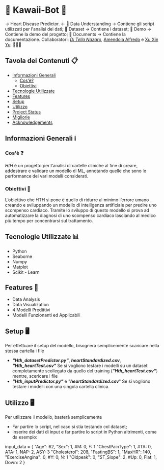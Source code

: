 # 🌸 Kawaii-Bot 🌸
→ Heart Disease Predictor. ←
📁 Data Understanding → Contiene gli script utilizzati per l'analisi dei dati;
📁 Dataset       → Contiene i dataset;
📁 Demo          → Contiene la demo del progetto;
📁 Documents     → Contiene la documentazione.
Collaboratori: [_Di Tella Nazaro_](https://github.com/OddlyHod), [Amendola Alfredo](https://github.com/Alfredoame) e [Xu Xin Yu](https://github.com/XXY126). 🙋🙋🙋
## Tavola dei Contenuti 📋
* [Informazioni Generali](#informazioni-generali-ℹ)
  + [Cos'è?](#cosè-)
  + [Obiettivi](#obiettivi-)
* [Tecnologie Utilizzate](#Tecnologie-Utilizzate-)
* [Features](#features-)
* [Setup](#setup-)
* [Utilizzo](#utilizzo-)
* [Project Status](#project-status-)
* [Migliorie](#migliorie-)
* [Acknowledgements](#ringraziamenti-)
## Informazioni Generali ℹ
### Cos'è ❓
_HtH_ è un progetto per l'analisi di cartelle cliniche al fine di creare, addestrare e validare un modello di ML, annotando quelle che sono le performance dei vari modelli considerati. 
### Obiettivi 🎯
L’obiettivo che HTH si pone è quello di ridurre al minimo l’errore umano creando e sviluppando un modello di intelligenza artificiale per predire uno scompenso cardiaco.
Tramite lo sviluppo di questo modello si prova ad automatizzare la diagnosi di uno scompenso cardiaco lasciando al medico più tempo per concentrarsi sul trattamento.
## Tecnologie Utilizzate 📊
- Python
- Seaborne
- Numpy
- Matplot
- Scikit - Learn
## Features 📝
- Data Analysis
- Data Visualization
- 4 Modelli Predittivi
- Modelli Funzionanti ed Applicabili
## Setup 🖥
Per effettuare il setup del modello, bisognerà semplicemente scaricare nella stessa cartella i file 
+ __*"Hth_datasetPredictor.py"*__, _***heartStandardized.csv***_, _***"Hth_heartTest.csv"***_
Se si vogliono testare i modelli su un dataset completamente scollegato da quello del training (__*"Hth_heartTest.csv"*__) mentre, scericare i file
+ __*"Hth_inputPredictor.py"*__ e "_***heartStandardized.csv***_"
Se si vogliono testare i modelli con una singola cartella clinica. 
## Utilizzo 🖥
Per utilizzare il modello, basterà semplicemente
+ Far partire lo script, nel caso si stia testando col dataset;
+ Inserire dei dati di input e far partire lo script in Python altrimenti, come da esempio:

 input_data = {
    "Age": 62,
    "Sex": 1,                                #M: 0, F: 1
    "ChestPainType": 1,                      #TA: 0, ATA: 1, NAP: 2, ASY: 3
    "Cholesterol": 208,
    "FastingBS": 1,
    "MaxHR": 140,
    "ExerciseAngina": 0,                     #Y: 0, N: 1
    "Oldpeak": 0,
    "ST_Slope": 2,                           #Up: 0, Flat: 1, Down: 2
}
